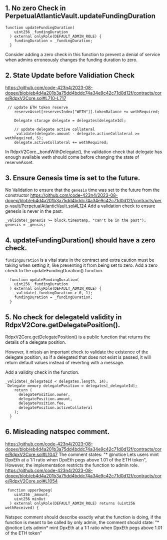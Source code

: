 ## 1. No zero Check in PerpetualAtlanticVault.updateFundingDuration
```
function updateFundingDuration(
    uint256 _fundingDuration
  ) external onlyRole(DEFAULT_ADMIN_ROLE) {
    fundingDuration = _fundingDuration;
  }
```
Consider adding a zero check in this function to prevent a denial of service when admins erroneously changes the funding duration to zero.

## 2. State Update before Validiation Check
https://github.com/code-423n4/2023-08-dopex/blob/eb4d4a201b3a75dd4bddc74a34e9c42c71d0d12f/contracts/core/RdpxV2Core.sol#L710-L717
```
 // update ETH token reserve
    reserveAsset[reservesIndex["WETH"]].tokenBalance += wethRequired;

    Delegate storage delegate = delegates[delegateId];

    // update delegate active collateral
    _validate(delegate.amount - delegate.activeCollateral >= wethRequired, 5);
    delegate.activeCollateral += wethRequired;
```
In RdpxV2Core._bondWithDelegate(), the validation check that delegate has enough available weth should come before changing the state of reserveAsset.


## 3. Ensure Genesis time is set to the future.
No Validation to ensure that the ```genesis``` time was set to the future from the constructor
https://github.com/code-423n4/2023-08-dopex/blob/eb4d4a201b3a75dd4bddc74a34e9c42c71d0d12f/contracts/perp-vault/PerpetualAtlanticVault.sol#L124
Add a validation check to ensure genesis is never in the past.
```
_validate(_genesis >= block.timestamp, "can't be in the past");
genesis = _gensis;
```


## 4. updateFundingDuration() should have a zero check.
```fundingDuration``` is a vital state in the contract and extra caution must be taking when setting it, like preventing it from being set to zero. Add a zero check to the updateFundingDuration() function.
```
  function updateFundingDuration(
    uint256 _fundingDuration
  ) external onlyRole(DEFAULT_ADMIN_ROLE) {
    _validate(_fundingDuration > 0, 1);
    fundingDuration = _fundingDuration;
  }
```

## 5. No check for delegateId validity in RdpxV2Core.getDelegatePosition().
RdpxV2Core.getDelegatePosition() is a public function that returns the details of a delegate position.

However, it missis an important check to validate the existence of the delegate position, so if a delegated that does not exist is passed, it will return default values instead of reverting with a message. 

Add a validity check in the function.
```
_validate(_delegateId < delegates.length, 14);
 Delegate memory delegatePosition = delegates[_delegateId];
    return (
      delegatePosition.owner,
      delegatePosition.amount,
      delegatePosition.fee,
      delegatePosition.activeCollateral
    );
  }
```

## 6. Misleading natspec comment.
https://github.com/code-423n4/2023-08-dopex/blob/eb4d4a201b3a75dd4bddc74a34e9c42c71d0d12f/contracts/core/RdpxV2Core.sol#L1047
The comment states: "* @notice Lets users mint DpxEth at a 1:1 ratio when DpxEth pegs above 1.01 of the ETH token", However, the implementation restricts the function to admin role. https://github.com/code-423n4/2023-08-dopex/blob/eb4d4a201b3a75dd4bddc74a34e9c42c71d0d12f/contracts/core/RdpxV2Core.sol#L1054
```
 function upperDepeg(
    uint256 _amount,
    uint256 minOut
  ) external onlyRole(DEFAULT_ADMIN_ROLE) returns (uint256 wethReceived) {
```
Natspec comment should describe exactly what the function is doing, if the function is meant to be called by only admin, the comment should state: "* @notice Lets admin* mint DpxEth at a 1:1 ratio when DpxEth pegs above 1.01 of the ETH token"
